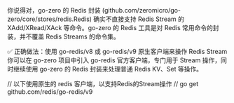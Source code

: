 
你说得对，go-zero 的 Redis 封装 (github.com/zeromicro/go-zero/core/stores/redis.Redis) 确实不直接支持 Redis Stream 的 XAdd/XRead/XAck 等命令。go-zero 的 Redis 工具是对 Redis 常用命令的封装，并不覆盖 Redis Streams 的命令集。

✅ 正确做法：使用 go-redis/v8 或 go-redis/v9 原生客户端来操作 Redis Stream
你可以在 go-zero 项目中引入 go-redis 官方客户端，专门用于 Stream 操作，同时继续使用 go-zero 的 Redis 封装来处理普通 Redis KV、Set 等操作。


// 以下使用原生的 redis 客户端，以支持Redis的Stream操作
// go get github.com/redis/go-redis/v9